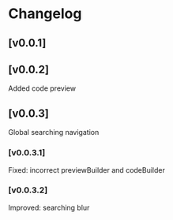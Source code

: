 # Changelog

## [v0.0.1]

## [v0.0.2]

Added code preview

## [v0.0.3]

Global searching navigation

### [v0.0.3.1]

Fixed: incorrect previewBuilder and codeBuilder

### [v0.0.3.2]

Improved: searching blur
